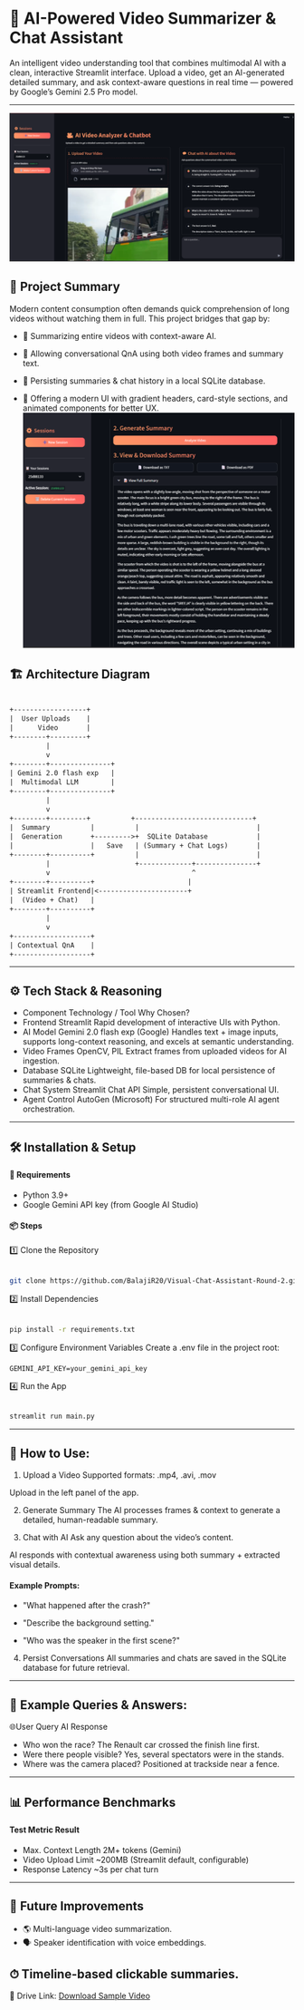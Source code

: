 
# 🎥 AI-Powered Video Summarizer & Chat Assistant

An intelligent video understanding tool that combines multimodal AI with a clean, interactive Streamlit interface.
Upload a video, get an AI-generated detailed summary, and ask context-aware questions in real time — powered by Google’s Gemini 2.5 Pro model.
___
![Alt text](https://github.com/BalajiR20/Visual-Chat-Assistant-Round-2/blob/main/assests/Screenshot%202025-08-13%20231223.png)

## 🧠 Project Summary

Modern content consumption often demands quick comprehension of long videos without watching them in full. This project bridges that gap by:

* 📜 Summarizing entire videos with context-aware AI.

* 💬 Allowing conversational QnA using both video frames and summary text.

* 💾 Persisting summaries & chat history in a local SQLite database.

* 🎨 Offering a modern UI with gradient headers, card-style sections, and animated components for better UX.
![Alt text](https://github.com/BalajiR20/Visual-Chat-Assistant-Round-2/blob/main/assests/Screenshot%202025-08-13%20231447.png)

## 🏗 Architecture Diagram
```plaintext

+------------------+
|  User Uploads    |
|      Video       |
+--------+---------+
         |
         v
+--------+---------------+
| Gemini 2.0 flash exp   |
|  Multimodal LLM        |
+--------+---------------+
         |
         v
+--------+---------+          +-----------------------------+
|  Summary          |          |                             |
|  Generation       +--------->+  SQLite Database            |
|                   |   Save   | (Summary + Chat Logs)       |
+--------+----------+          |                             |
         |                     +-------------+---------------+
         v                                   ^
+--------+----------+                       |
| Streamlit Frontend|<----------------------+
|  (Video + Chat)   |
+--------+----------+
         |
         v
+-------------------+
| Contextual QnA    |
+-------------------+
```
---
## ⚙ Tech Stack & Reasoning
* Component	Technology / Tool	Why Chosen?
* Frontend	Streamlit	Rapid development of interactive UIs with Python.
* AI Model	Gemini 2.0 flash exp (Google)	Handles text + image inputs, supports long-context reasoning, and excels at semantic understanding.
* Video Frames	OpenCV, PIL	Extract frames from uploaded videos for AI ingestion.
* Database	SQLite	Lightweight, file-based DB for local persistence of summaries & chats.
* Chat System	Streamlit Chat API	Simple, persistent conversational UI.
* Agent Control	AutoGen (Microsoft)	For structured multi-role AI agent orchestration.
---
## 🛠 Installation & Setup
#### 🔧 Requirements
* Python 3.9+
* Google Gemini API key (from Google AI Studio)

#### 📦 Steps
1️⃣ Clone the Repository
```bash

git clone https://github.com/BalajiR20/Visual-Chat-Assistant-Round-2.git
```
2️⃣ Install Dependencies
```bash

pip install -r requirements.txt
```
3️⃣ Configure Environment Variables
Create a .env file in the project root:
```
GEMINI_API_KEY=your_gemini_api_key
```
4️⃣ Run the App
```bash

streamlit run main.py
```
---
## 🚀 How to Use:

1. Upload a Video
Supported formats: .mp4, .avi, .mov

Upload in the left panel of the app.

2. Generate Summary
The AI processes frames & context to generate a detailed, human-readable summary.

3. Chat with AI
Ask any question about the video’s content.

AI responds with contextual awareness using both summary + extracted visual details.

#### Example Prompts:

*  "What happened after the crash?"

* "Describe the background setting."

* "Who was the speaker in the first scene?"

4. Persist Conversations
All summaries and chats are saved in the SQLite database for future retrieval.
---
## 🧪 Example Queries & Answers:

🌐User Query	AI Response
* Who won the race?	The Renault car crossed the finish line first.   
* Were there people visible?	Yes, several spectators were in the stands.  
* Where was the camera placed?	Positioned at trackside near a fence.  
 
---

## 📊 Performance Benchmarks
#### Test Metric	Result
- Max. Context Length	2M+ tokens (Gemini)
- Video Upload Limit	~200MB (Streamlit default, configurable)
- Response Latency	~3s per chat turn
---
## 🎯 Future Improvements
- 🌎 Multi-language video summarization.
- 🗣 Speaker identification with voice embeddings.

⏱ Timeline-based clickable summaries.
---

🎥 Drive Link: [Download Sample Video](https://drive.google.com/file/d/1Vkdegjef2AYfk8qNAQ8jthZH_aITVrte/view?usp=sharing)


